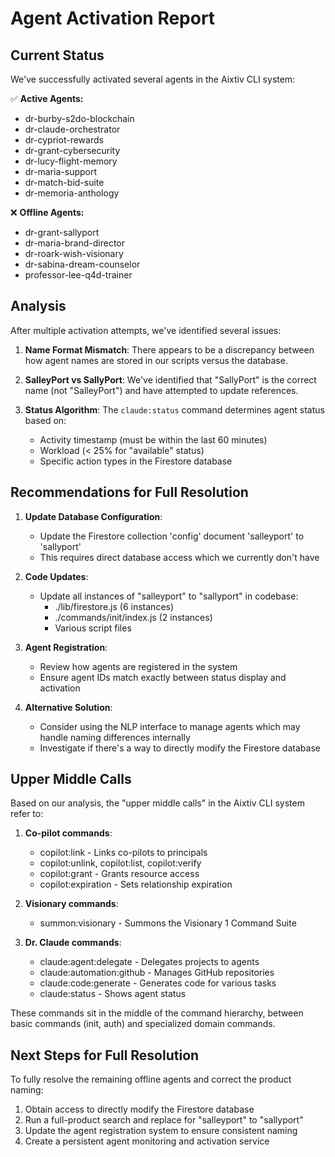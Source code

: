 # Agent Activation Report

## Current Status
We've successfully activated several agents in the Aixtiv CLI system:

✅ **Active Agents:**
- dr-burby-s2do-blockchain
- dr-claude-orchestrator
- dr-cypriot-rewards
- dr-grant-cybersecurity
- dr-lucy-flight-memory
- dr-maria-support
- dr-match-bid-suite
- dr-memoria-anthology

❌ **Offline Agents:**
- dr-grant-sallyport
- dr-maria-brand-director
- dr-roark-wish-visionary
- dr-sabina-dream-counselor
- professor-lee-q4d-trainer

## Analysis
After multiple activation attempts, we've identified several issues:

1. **Name Format Mismatch**: There appears to be a discrepancy between how agent names are stored in our scripts versus the database.

2. **SalleyPort vs SallyPort**: We've identified that "SallyPort" is the correct name (not "SalleyPort") and have attempted to update references.

3. **Status Algorithm**: The `claude:status` command determines agent status based on:
   - Activity timestamp (must be within the last 60 minutes)
   - Workload (< 25% for "available" status)
   - Specific action types in the Firestore database

## Recommendations for Full Resolution

1. **Update Database Configuration**: 
   - Update the Firestore collection 'config' document 'salleyport' to 'sallyport'
   - This requires direct database access which we currently don't have

2. **Code Updates**:
   - Update all instances of "salleyport" to "sallyport" in codebase:
     - ./lib/firestore.js (6 instances)
     - ./commands/init/index.js (2 instances)
     - Various script files

3. **Agent Registration**:
   - Review how agents are registered in the system
   - Ensure agent IDs match exactly between status display and activation

4. **Alternative Solution**:
   - Consider using the NLP interface to manage agents which may handle naming differences internally
   - Investigate if there's a way to directly modify the Firestore database

## Upper Middle Calls

Based on our analysis, the "upper middle calls" in the Aixtiv CLI system refer to:

1. **Co-pilot commands**:
   - copilot:link - Links co-pilots to principals
   - copilot:unlink, copilot:list, copilot:verify
   - copilot:grant - Grants resource access
   - copilot:expiration - Sets relationship expiration

2. **Visionary commands**:
   - summon:visionary - Summons the Visionary 1 Command Suite

3. **Dr. Claude commands**:
   - claude:agent:delegate - Delegates projects to agents
   - claude:automation:github - Manages GitHub repositories
   - claude:code:generate - Generates code for various tasks
   - claude:status - Shows agent status

These commands sit in the middle of the command hierarchy, between basic commands (init, auth) and specialized domain commands.

## Next Steps for Full Resolution

To fully resolve the remaining offline agents and correct the product naming:

1. Obtain access to directly modify the Firestore database
2. Run a full-product search and replace for "salleyport" to "sallyport"
3. Update the agent registration system to ensure consistent naming
4. Create a persistent agent monitoring and activation service

